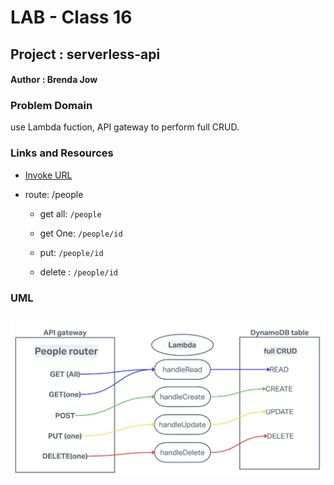 # LAB - Class 16

## Project : serverless-api

#### Author : Brenda Jow

### Problem Domain  

use Lambda fuction, API gateway to perform full CRUD.

### Links and Resources

- [Invoke URL](https://exg49tikm2.execute-api.us-west-2.amazonaws.com/peopleAPI)



- route: /people
  - get all: `/people`

  - get One: `/people/id`

  - put: `/people/id`

  - delete : `/people/id`



### UML

![uml](./assest/serverless-API.png)